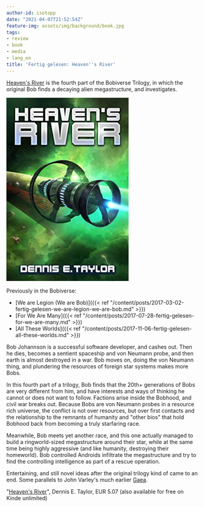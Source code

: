 ```yaml
---
author-id: isotopp
date: "2021-04-07T21:52:54Z"
feature-img: assets/img/background/book.jpg
tags:
- review
- book
- media
- lang_en
title: 'Fertig gelesen: Heaven''s River'
---
```

[Heaven's River](https://www.amazon.de/Heavens-River-English-Dennis-Taylor-ebook/dp/B08P3NTSSR) is the fourth part of the Bobiverse Trilogy, in which the original Bob finds a decaying alien megastructure, and investigates.

[![](/uploads/2021/04/heavens-river.jpg)](https://www.amazon.de/Heavens-River-English-Dennis-Taylor-ebook/dp/B08P3NTSSR)

Previously in the Bobiverse:

- [We are Legion (We are Bob)]({{< ref "/content/posts/2017-03-02-fertig-gelesen-we-are-legion-we-are-bob.md" >}})
- [For We Are Many]({{< ref "/content/posts/2017-07-28-fertig-gelesen-for-we-are-many.md" >}})
- [All These Worlds]({{< ref "/content/posts/2017-11-06-fertig-gelesen-all-these-worlds.md" >}})

Bob Johannson is a successful software developer, and cashes out. Then he dies, becomes a sentient spaceship and von Neumann probe, and then earth is almost destroyed in a war. Bob moves on, doing the von Neumann thing, and plundering the resources of foreign star systems makes more Bobs.

In this fourth part of a trilogy, Bob finds that the 20th+ generations of Bobs are very different from him, and have interests and ways of thinking he cannot or does not want to follow. Factions arise inside the Bobhood, and civil war breaks out. Because Bobs are von Neumann probes in a resource rich universe, the conflict is not over resources, but over first contacts and the relationship to the remnants of humanity and "other bios" that hold Bobhood back from becoming a truly starfaring race.

Meanwhile, Bob meets yet another race, and this one actually managed to build a ringworld-sized megastructure around their star, while at the same time being highly aggressive (and like humanity, destroying their homeworld). Bob controlled Androids infiltrate the megastructure and try to find the controlling intelligence as part of a rescue operation.

Entertaining, and still novel ideas after the original trilogy kind of came to an end. Some parallels to John Varley's much earlier [Gaea](https://en.wikipedia.org/wiki/Gaea_trilogy).

"[Heaven's River](https://www.amazon.de/Heavens-River-English-Dennis-Taylor-ebook/dp/B08P3NTSSR)", Dennis E. Taylor, EUR 5.07 (also available for free on Kinde unlimited)
